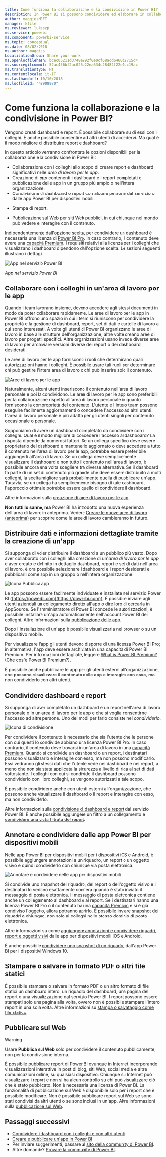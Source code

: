 ```yaml
---
title: Come funziona la collaborazione e la condivisione in Power BI?
description: In Power BI si possono condividere ed elaborare in collaborazione dashboard, report, riquadri e app in diversi modi, ognuno dei quali presenta vantaggi specifici.
author: maggiesMSFT
manager: kfile
ms.reviewer: lukaszp
ms.service: powerbi
ms.component: powerbi-service
ms.topic: conceptual
ms.date: 08/02/2018
ms.author: maggies
LocalizationGroup: Share your work
ms.openlocfilehash: bcec05211d3748e992f0e0cf68acd6460b2715d4
ms.sourcegitcommit: 52ac456bf2ac025b22ea634c28482f22e1cc19ac
ms.translationtype: HT
ms.contentlocale: it-IT
ms.lasthandoff: 10/10/2018
ms.locfileid: "48908970"
---
```

# <a name="how-should-i-collaborate-and-share-in-power-bi"></a>Come funziona la collaborazione e la condivisione in Power BI?

Vengono creati dashboard e report. È possibile collaborare su di essi con i colleghi. È anche possibile consentire ad altri utenti di accedervi. Ma qual è il modo migliore di distribuire report e dashboard?

In questo articolo verranno confrontate le opzioni disponibili per la collaborazione e la condivisione in Power BI: 

* Collaborazione con i colleghi allo scopo di creare report e dashboard significativi nelle *aree di lavoro per le app*.
* Creazione di *app* contenenti i dashboard e i report completati e pubblicazione delle app in un gruppo più ampio o nell'intera organizzazione.
* Condivisione di dashboard o report con alcune persone dal servizio o dalle app Power BI per dispositivi mobili.
- Stampa di report.
* Pubblicazione sul Web per siti Web pubblici, in cui chiunque nel mondo può vedere e interagire con il contenuto.

Indipendentemente dall'opzione scelta, per condividere un dashboard è necessaria una licenza di [Power BI Pro](service-features-license-type.md). In caso contrario, il contenuto deve avere una [capacità Premium](service-premium.md). I requisiti relativi alla licenza per i colleghi che visualizzano i dashboard dipendono dall'opzione scelta. Le sezioni seguenti illustrano i dettagli. 

![App nel servizio Power BI](media/service-how-to-collaborate-distribute-dashboards-reports/power-bi-apps-home-blog.png)

*App nel servizio Power BI*

## <a name="collaborate-with-coworkers-in-an-app-workspace"></a>Collaborare con i colleghi in un'area di lavoro per le app

Quando i team lavorano insieme, devono accedere agli stessi documenti in modo da poter collaborare rapidamente. Le aree di lavoro per le app in Power BI offrono uno spazio in cui i team si riuniscono per condividere la proprietà e la gestione di dashboard, report, set di dati e cartelle di lavoro a cui sono interessati. A volte gli utenti di Power BI organizzano le aree di lavoro in base alle strutture dell'organizzazione, altre volte creano aree di lavoro per progetti specifici. Altre organizzazioni usano invece diverse aree di lavoro per archiviare versioni diverse dei report o dei dashboard desiderati. 

Le aree di lavoro per le app forniscono i ruoli che determinano quali autorizzazioni hanno i colleghi. È possibile usare tali ruoli per determinare chi può gestire l'intera area di lavoro o chi può inserire solo il contenuto.

![Aree di lavoro per le app](media/service-how-to-collaborate-distribute-dashboards-reports/power-bi-apps-workspaces.png)

Naturalmente, alcuni utenti inseriscono il contenuto nell'area di lavoro personale e poi la condividono. Le aree di lavoro per le app sono preferibili per la collaborazione rispetto all'area di lavoro personale in quanto forniscono la comproprietà del contenuto. L'utente e l'intero team possono eseguire facilmente aggiornamenti o concedere l'accesso ad altri utenti. L'area di lavoro personale è più adatta per gli utenti singoli per contenuto occasionale o personale.

Supponiamo di avere un dashboard completato da condividere con i colleghi. Qual è il modo migliore di concedere l'accesso al dashboard? La risposta dipende da numerosi fattori. Se un collega specifico deve essere proprietario del dashboard e mantenerlo aggiornato o deve accedere a tutto il contenuto nell'area di lavoro per le app, potrebbe essere preferibile aggiungerli all'area di lavoro. Se un collega deve semplicemente visualizzare il dashboard e non tutto il contenuto nell'area di lavoro, è possibile ancora una volta scegliere tra diverse alternative. Se il dashboard fa parte di un set di contenuto più grande che deve essere distribuito a molti colleghi, la scelta migliore sarà probabilmente quella di pubblicare un'app. Tuttavia, se un collega ha semplicemente bisogno di tale dashboard, l'approccio ottimale potrebbe essere quello di condividere il dashboard. 

Altre informazioni sulla [creazione di aree di lavoro per le app](service-create-workspaces.md).

**Non tutti lo sanno, ma** Power BI ha introdotto una nuova esperienza dell'area di lavoro in anteprima. Vedere [Creare le nuove aree di lavoro (anteprima)](service-create-the-new-workspaces.md) per scoprire come le aree di lavoro cambieranno in futuro. 

## <a name="distribute-data-and-insights-by-creating-an-app"></a>Distribuire dati e informazioni dettagliate tramite la creazione di un'app

Si supponga di voler distribuire il dashboard a un pubblico più vasto. Dopo aver collaborato con i colleghi alla creazione di un'*area di lavoro per le app* e aver creato e definito in dettaglio dashboard, report e set di dati nell'area di lavoro, è ora possibile selezionare i dashboard e i report desiderati e pubblicarli come app in un gruppo o nell'intera organizzazione. 

![Icona Pubblica app](media/service-how-to-collaborate-distribute-dashboards-reports/power-bi-app-publish-600.png)

Le app possono essere facilmente individuate e installate nel servizio Power BI ([https://powerbi.com](https://powerbi.com)). È possibile inviare agli utenti aziendali un collegamento diretto all'app o dire loro di cercarla in AppSource. Se l'amministratore di Power BI concede le autorizzazioni, è possibile installare un'app automaticamente nell'account Power BI dei colleghi. Altre informazioni sulla [pubblicazione delle app](service-create-distribute-apps.md). 

Dopo l'installazione di un'app è possibile visualizzarla nel browser o su un dispositivo mobile.

Per visualizzare l'app gli utenti devono disporre di una licenza Power BI Pro; in alternativa, l'app deve essere archiviata in una capacità di Power BI Premium. Per informazioni dettagliate, leggere [What is Power BI Premium?](service-premium.md) (Che cos'è Power BI Premium?).

È possibile anche pubblicare le app per gli utenti esterni all'organizzazione, che possono visualizzare il contenuto delle app e interagire con esso, ma non condividerlo con altri utenti.

## <a name="share-dashboards-and-reports"></a>Condividere dashboard e report
Si supponga di aver completato un dashboard e un report nell'area di lavoro personale o in un'area di lavoro per le app e che si voglia consentirne l'accesso ad altre persone. Uno dei modi per farlo consiste nel *condividerlo*. 

![Icona di condivisione](media/service-how-to-collaborate-distribute-dashboards-reports/power-bi-share-in-situ.png)

Per condividere il contenuto è necessario che sia l'utente che le persone con cui questi lo condivide abbiano una licenza Power BI Pro. In caso contrario, il contenuto deve trovarsi in un'area di lavoro in una [capacità Premium](service-premium.md). Quando si condivide un dashboard o un report, i destinatari possono visualizzarlo e interagire con esso, ma non possono modificarlo. Essi vedranno gli stessi dati che l'utente vede nei dashboard e nei report, a meno che non sia stata applicata la sicurezza a livello di riga al set di dati sottostante. I colleghi con cui si condivide il dashboard possono condividerlo con i loro colleghi, se vengono autorizzati a tale scopo. 

È possibile condividere anche con utenti esterni all'organizzazione, che possono anche visualizzare il dashboard o il report e interagire con esso, ma non condividerlo. 

Altre informazioni sulla [condivisione di dashboard e report](service-share-dashboards.md) dal servizio Power BI. È anche possibile aggiungere un filtro a un collegamento e [condividere una vista filtrata del report](service-share-reports.md).

## <a name="annotate-and-share-from-the-power-bi-mobile-apps"></a>Annotare e condividere dalle app Power BI per dispositivi mobili
Nelle app Power BI per dispositivi mobili per i dispositivi iOS e Android, è possibile aggiungere annotazioni a un riquadro, un report o un oggetto visivo e quindi condividerlo con chiunque via posta elettronica. 

![Annotare e condividere nelle app per dispositivi mobili](media/service-how-to-collaborate-distribute-dashboards-reports/power-bi-iphone-annotate.png)

Si condivide uno snapshot del riquadro, del report o dell'oggetto visivo e i destinatari lo vedono esattamente com'era quando è stato inviato il messaggio di posta elettronica. Il messaggio di posta elettronica contiene anche un collegamento al dashboard o al report. Se i destinatari hanno una licenza Power BI Pro o il contenuto ha una [capacità Premium](service-premium.md) e si è già condiviso l'oggetto, allora potranno aprirlo. È possibile inviare snapshot dei riquadri a chiunque, non solo ai colleghi nello stesso dominio di posta elettronica.

Altre informazioni su come [aggiungere annotazioni e condividere riquadri, report e oggetti visivi](consumer/mobile/mobile-annotate-and-share-a-tile-from-the-mobile-apps.md) dalle app per dispositivi mobili iOS e Android.

È anche possibile [condividere uno snapshot di un riquadro](consumer/mobile/mobile-windows-10-phone-app-get-started.md) dall'app Power BI per i dispositivi Windows 10.

## <a name="print-or-save-as-pdf-or-other-static-file"></a>Stampare o salvare in formato PDF o altri file statici
È possibile stampare o salvare in formato PDF o un altro formato di file statici un dashboard intero, un riquadro del dashboard, una pagina del report o una visualizzazione dal servizio Power BI. I report possono essere stampati solo una pagina alla volta, ovvero non è possibile stampare l'intero report in una sola volta. Altre informazioni su [stampa o salvataggio come file statico](consumer/end-user-print.md).

## <a name="publish-to-the-web"></a>Pubblicare sul Web

> [!WARNING]
> Usare **Pubblica sul Web** solo per condividere il contenuto pubblicamente, non per la condivisione interna.

È possibile pubblicare report di Power BI ovunque in Internet incorporando visualizzazioni interattive in post di blog, siti Web, social media e altre comunicazioni online, su qualsiasi dispositivo. Chiunque su Internet può visualizzare i report e non si ha alcun controllo su chi può visualizzare ciò che è stato pubblicato. Non è necessaria una licenza di Power BI. La funzionalità di pubblicazione sul Web è disponibile solo per i report che è possibile modificare. Non è possibile pubblicare report sul Web se sono stati condivisi da altri utenti o se sono inclusi in un'app. Altre informazioni sulla [pubblicazione sul Web](service-publish-to-web.md).

## <a name="next-steps"></a>Passaggi successivi
* [Condividere i dashboard con i colleghi e con altri utenti](service-share-dashboards.md)
* [Creare e pubblicare un'app in Power BI](service-create-distribute-apps.md)
* Per inviare suggerimenti, passare al [sito della community di Power BI](https://community.powerbi.com/).
* Altre domande? [Provare la community di Power BI](http://community.powerbi.com/).

